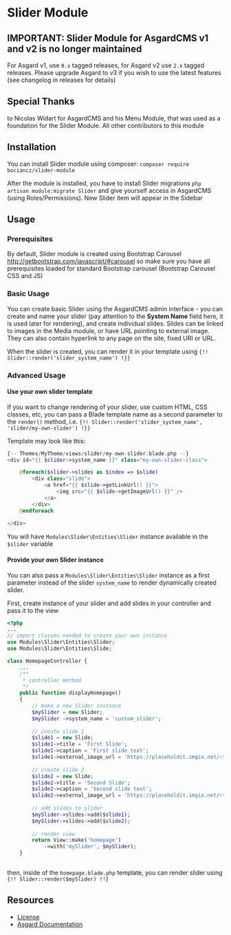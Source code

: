 # Slider Module

## IMPORTANT: Slider Module for AsgardCMS v1 and v2 is no longer maintained
For Asgard v1, use `0.x` tagged releases, for Asgard v2 use `2.x` tagged releases.
Please upgrade Asgard to v3 if you wish to use the latest features (see changelog in releases for details)

## Special Thanks
to Nicolas Widart for AsgardCMS and his Menu Module, that was used as a foundation for the Slider Module.
All other contributors to this module

## Installation
You can install Slider module using composer:
`composer require bociancz/slider-module`

After the module is installed, you have to install Slider migrations `php artisan module:migrate Slider`
and give yourself access in AsgardCMS (using Roles/Permissions). 
New Slider item will appear in the Sidebar

## Usage

### Prerequisites
By default, Slider module is created using Bootstrap Carousel http://getbootstrap.com/javascript/#carousel
so make sure you have all prerequisites loaded for standard Bootstrap carousel (Bootstrap Carousel CSS and JS)

### Basic Usage
You can create basic Slider using the AsgardCMS admin interface - you can create and name your slider
(pay attention to the **System Name** field here, it is used later for rendering), and create individual
slides. Slides can be linked to images in the Media module, or have URL pointing to external image.
They can also contain hyperlink to any page on the site, fixed URI or URL.

When the slider is created, you can render it in your template using `{!! Slider::render('slider_system_name') !}}`
 
### Advanced Usage

#### Use your own slider template
If you want to change rendering of your slider, use custom HTML, CSS classes, etc, you can pass a Blade template
name as a second parameter to the `render()` method, i.e.
`{!! Slider::render('slider_system_name', 'slider/my-own-slider') !}}`

Template may look like this:
```php
{-- Themes/MyTheme/views/slider/my-own-slider.blade.php --}
<div id="{{ $slider->system_name }}" class="my-own-slider-class">

    @foreach($slider->slides as $index => $slide)
        <div class="slide">
            <a href="{{ $slide->getLinkUrl() }}">
                <img src="{{ $slide->getImageUrl() }}" />
            </a>
        </div>
    @endforeach
    
</div>
```
You will have `Modules\Slider\Entities\Slider` instance available in the `$slider` variable

#### Provide your own Slider instance
You can also pass a `Modules\Slider\Entities\Slider` instance as a first parameter instead of the
slider `system_name` to render dynamically created slider.

First, create instance of your slider and add slides in your controller and pass it to the view
```php
<?php
...
// import classes needed to create your own instance
use Modules\Slider\Entities\Slider;
use Modules\Slider\Entities\Slide;

class HomepageController {
    ...
    /**
     * controller method
     */
    public function displayHomepage()
    {
        // make a new Slider instance
        $mySlider = new Slider;
        $mySlider ->system_name = 'custom_slider';
        
        // create slide 1
        $slide1 = new Slide;
        $slide1->title = 'First Slide';
        $slide1->caption = 'First slide text';
        $slide1->external_image_url = 'https://placeholdit.imgix.net/~text?txtsize=33&txt=Slide1&w=800&h=300';
        
        // create slide 2
        $slide2 = new Slide;
        $slide2->title = 'Second Slide';
        $slide2->caption = 'Second slide text';
        $slide2->external_image_url = 'https://placeholdit.imgix.net/~text?txtsize=33&txt=Slide2&w=800&h=300';
        
        // add slides to slider
        $mySlider->slides->add($slide1);
        $mySlider->slides->add($slide2);
        
        // render view
        return View::make('homepage')
            ->with('mySlider', $mySlider);
    }
    
```

then, inside of the `homepage.blade.php` template, you can render slider using `{!! Slider::render($mySlider) !!}`


## Resources

- [License](LICENSE.md)
- [Asgard Documentation](http://asgardcms.com/docs/)